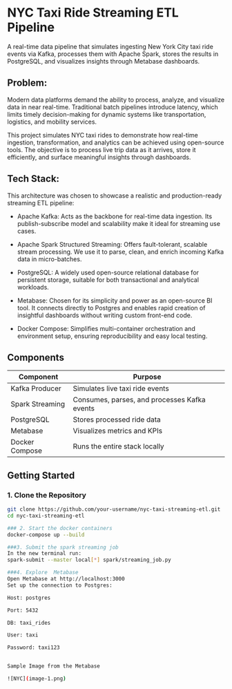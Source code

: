 # NYC Taxi Ride Streaming ETL Pipeline

A real-time data pipeline that simulates ingesting New York City taxi ride events via Kafka, processes them with Apache Spark, stores the results in PostgreSQL, and visualizes insights through Metabase dashboards.


## Problem:

Modern data platforms demand the ability to process, analyze, and visualize data in near real-time. Traditional batch pipelines introduce latency, which limits timely decision-making for dynamic systems like transportation, logistics, and mobility services.

This project simulates NYC taxi rides to demonstrate how real-time ingestion, transformation, and analytics can be achieved using open-source tools. The objective is to process live trip data as it arrives, store it efficiently, and surface meaningful insights through dashboards.


## Tech Stack:

This architecture was chosen to showcase a realistic and production-ready streaming ETL pipeline:

- Apache Kafka: Acts as the backbone for real-time data ingestion. Its publish-subscribe model and scalability make it ideal for streaming use cases.

- Apache Spark Structured Streaming: Offers fault-tolerant, scalable stream processing. We use it to parse, clean, and enrich incoming Kafka data in micro-batches.

- PostgreSQL: A widely used open-source relational database for persistent storage, suitable for both transactional and analytical workloads.

- Metabase: Chosen for its simplicity and power as an open-source BI tool. It connects directly to Postgres and enables rapid creation of insightful dashboards without writing custom front-end code.

- Docker Compose: Simplifies multi-container orchestration and environment setup, ensuring reproducibility and easy local testing.


## Components

| Component             | Purpose                                     |
|-----------------------|---------------------------------------------|
| Kafka Producer        | Simulates live taxi ride events 
| Spark Streaming       | Consumes, parses, and processes Kafka events 
| PostgreSQL            | Stores processed ride data 
| Metabase              | Visualizes metrics and KPIs 
| Docker Compose        | Runs the entire stack locally 



## Getting Started

### 1. Clone the Repository

```bash
git clone https://github.com/your-username/nyc-taxi-streaming-etl.git
cd nyc-taxi-streaming-etl

### 2. Start the docker containers
docker-compose up --build

###3. Submit the spark streaming job
In the new terminal run:
spark-submit --master local[*] spark/streaming_job.py

###4. Explore  Metabase
Open Metabase at http://localhost:3000
Set up the connection to Postgres:

Host: postgres

Port: 5432

DB: taxi_rides

User: taxi

Password: taxi123


Sample Image from the Metabase

![NYC](image-1.png)
